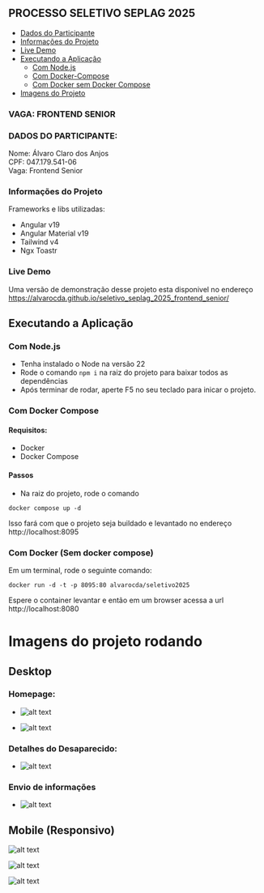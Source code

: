 ## PROCESSO SELETIVO SEPLAG 2025

- [Dados do Participante](#dados-do-participante)
- [Informações do Projeto](#informações-do-projeto)
- [Live Demo](#live-demo)
- [Executando a Aplicação](#executando-a-aplicação)
  - [Com Node.js](#com-nodejs)
  - [Com Docker-Compose](#com-docker-compose)
  - [Com Docker sem Docker Compose](#com-docker-sem-docker-compose)
- [Imagens do Projeto](#imagens-do-projeto-rodando)

### VAGA: FRONTEND SENIOR

### DADOS DO PARTICIPANTE:

Nome: Álvaro Claro dos Anjos  
CPF: 047.179.541-06  
Vaga: Frontend Senior

### Informações do Projeto

Frameworks e libs utilizadas:

- Angular v19
- Angular Material v19
- Tailwind v4
- Ngx Toastr

### Live Demo

Uma versão de demonstração desse projeto esta disponivel no endereço https://alvarocda.github.io/seletivo_seplag_2025_frontend_senior/

## Executando a Aplicação

### Com Node.js

- Tenha instalado o Node na versão 22
- Rode o comando `npm i` na raiz do projeto para baixar todos as dependências
- Após terminar de rodar, aperte F5 no seu teclado para inicar o projeto.

### Com Docker Compose

#### Requisitos:

- Docker
- Docker Compose

#### Passos

- Na raiz do projeto, rode o comando

```shell
docker compose up -d
```

Isso fará com que o projeto seja buildado e levantado no endereço http://localhost:8095

### Com Docker (Sem docker compose)

Em um terminal, rode o seguinte comando:

```shell
docker run -d -t -p 8095:80 alvarocda/seletivo2025
```

Espere o container levantar e então em um browser acessa a url http://localhost:8080

# Imagens do projeto rodando

## Desktop

### Homepage:

- ![alt text](readme-docs/image-3.png)

- ![alt text](readme-docs/image-1.png)

### Detalhes do Desaparecido:

- ![alt text](readme-docs/image-2.png)

### Envio de informações

- ![alt text](readme-docs/image-4.png)

## Mobile (Responsivo)

![alt text](readme-docs/image-1-mobile.png)

![alt text](readme-docs/image-2-mobile.png)

![alt text](readme-docs/image-3-mobile.png)
